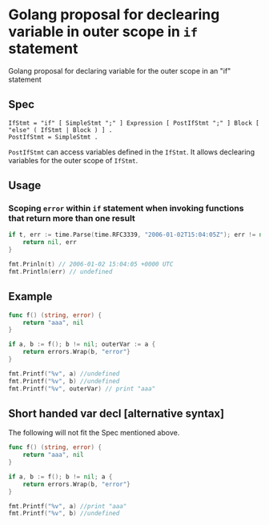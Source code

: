 # Golang proposal for declearing variable in outer scope in `if` statement 
Golang proposal for declaring variable for the outer scope in an "if" statement

## Spec

```
IfStmt = "if" [ SimpleStmt ";" ] Expression [ PostIfStmt ";" ] Block [ "else" ( IfStmt | Block ) ] .
PostIfStmt = SimpleStmt .
```

`PostIfStmt` can access variables defined in the `IfStmt`. It allows declearing variables for the outer scope of `IfStmt`.

## Usage

### Scoping `error` within `if` statement when invoking functions that return more than one result

```go
if t, err := time.Parse(time.RFC3339, "2006-01-02T15:04:05Z"); err != nil; t := t {
    return nil, err
}

fmt.Prinln(t) // 2006-01-02 15:04:05 +0000 UTC
fmt.Println(err) // undefined
```

## Example

```go
func f() (string, error) {
    return "aaa", nil
}

if a, b := f(); b != nil; outerVar := a {
    return errors.Wrap(b, "error"}
}

fmt.Printf("%v", a) //undefined
fmt.Printf("%v", b) //undefined
fmt.Printf("%v", outerVar) // print "aaa"
```

## Short handed var decl [alternative syntax]

The following will not fit the Spec mentioned above.

```go
func f() (string, error) {
    return "aaa", nil
}

if a, b := f(); b != nil; a {
    return errors.Wrap(b, "error"}
}

fmt.Printf("%v", a) //print "aaa"
fmt.Printf("%v", b) //undefined
```
